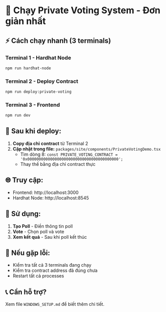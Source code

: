 # 🚀 Chạy Private Voting System - Đơn giản nhất

## ⚡ Cách chạy nhanh (3 terminals)

### Terminal 1 - Hardhat Node
```bash
npm run hardhat-node
```

### Terminal 2 - Deploy Contract
```bash
npm run deploy:private-voting
```

### Terminal 3 - Frontend
```bash
npm run dev
```

## 📝 Sau khi deploy:

1. **Copy địa chỉ contract** từ Terminal 2
2. **Cập nhật trong file:** `packages/site/components/PrivateVotingDemo.tsx`
   - Tìm dòng 8: `const PRIVATE_VOTING_CONTRACT = '0x0000000000000000000000000000000000000000';`
   - Thay thế bằng địa chỉ contract thực

## 🌐 Truy cập:
- Frontend: http://localhost:3000
- Hardhat Node: http://localhost:8545

## 🎯 Sử dụng:
1. **Tạo Poll** - Điền thông tin poll
2. **Vote** - Chọn poll và vote
3. **Xem kết quả** - Sau khi poll kết thúc

## 🚨 Nếu gặp lỗi:
- Kiểm tra tất cả 3 terminals đang chạy
- Kiểm tra contract address đã đúng chưa
- Restart tất cả processes

## 📞 Cần hỗ trợ?
Xem file `WINDOWS_SETUP.md` để biết thêm chi tiết.
